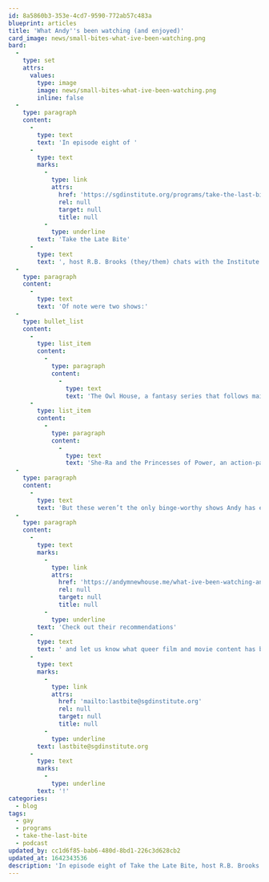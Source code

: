 ```yaml
---
id: 8a5860b3-353e-4cd7-9590-772ab57c483a
blueprint: articles
title: 'What Andy''s been watching (and enjoyed)'
card_image: news/small-bites-what-ive-been-watching.png
bard:
  -
    type: set
    attrs:
      values:
        type: image
        image: news/small-bites-what-ive-been-watching.png
        inline: false
  -
    type: paragraph
    content:
      -
        type: text
        text: 'In episode eight of '
      -
        type: text
        marks:
          -
            type: link
            attrs:
              href: 'https://sgdinstitute.org/programs/take-the-last-bite'
              rel: null
              target: null
              title: null
          -
            type: underline
        text: 'Take the Late Bite'
      -
        type: text
        text: ', host R.B. Brooks (they/them) chats with the Institute’s director of technology, Andy Newhouse (they/them) about some of the animated TV shows that have been streaming on repeat in their household.'
  -
    type: paragraph
    content:
      -
        type: text
        text: 'Of note were two shows:'
  -
    type: bullet_list
    content:
      -
        type: list_item
        content:
          -
            type: paragraph
            content:
              -
                type: text
                text: 'The Owl House, a fantasy series that follows main character Luz Noceda into a portal to another world full of witches, demons and bashfully crushing on the cute witch with crayon-colored hair.'
      -
        type: list_item
        content:
          -
            type: paragraph
            content:
              -
                type: text
                text: 'She-Ra and the Princesses of Power, an action-packed reboot depicting the story of Adora as she learns how to wield the power of her alter-ego, She-Ra.'
  -
    type: paragraph
    content:
      -
        type: text
        text: 'But these weren’t the only binge-worthy shows Andy has encountered recently and they’ve listed out all of the shows and movies they’ve been watching (and enjoyed) on their personal blog.'
  -
    type: paragraph
    content:
      -
        type: text
        marks:
          -
            type: link
            attrs:
              href: 'https://andymnewhouse.me/what-ive-been-watching-and-enjoyed'
              rel: null
              target: null
              title: null
          -
            type: underline
        text: 'Check out their recommendations'
      -
        type: text
        text: ' and let us know what queer film and movie content has been bringing you joy by dropping us a message at '
      -
        type: text
        marks:
          -
            type: link
            attrs:
              href: 'mailto:lastbite@sgdinstitute.org'
              rel: null
              target: null
              title: null
          -
            type: underline
        text: lastbite@sgdinstitute.org
      -
        type: text
        marks:
          -
            type: underline
        text: '!'
categories:
  - blog
tags:
  - gay
  - programs
  - take-the-last-bite
  - podcast
updated_by: cc1d6f85-bab6-480d-8bd1-226c3d628cb2
updated_at: 1642343536
description: 'In episode eight of Take the Late Bite, host R.B. Brooks (they/them) chats with the Institute’s director of technology, Andy Newhouse (they/them), about some of the animated TV shows that have been streaming on repeat in their household.'
---
```

